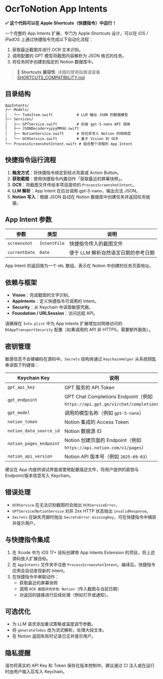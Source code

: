 # OcrToNotion App Intents

**✅ 这个代码可以在 Apple Shortcuts（快捷指令）中运行！**

一个完整的 App Intents 扩展，专门为 Apple Shortcuts 设计，可以在 iOS / iPadOS 上通过快捷指令完成以下自动化流程：

1. 获取最近截图并进行 OCR 文本识别。
2. 调用配置的 GPT 模型将截图内容解析为 JSON 格式的任务。
3. 将任务同步创建到指定的 Notion 数据库中。

> 📱 **Shortcuts 兼容性**: 详细的使用指南请查看 [SHORTCUTS_COMPATIBILITY.md](SHORTCUTS_COMPATIBILITY.md)

## 目录结构

```
AppIntents/
├── Models/
│   └── TodoItem.swift           # LLM 输出 JSON 的数据模型
├── Services/
│   ├── GPTService.swift         # 封装 gpt-5-nano API 调用
│   ├── JSONDecoder+yyyyMMdd.swift
│   ├── NotionService.swift      # 将任务写入 Notion 的网络层
│   └── OCRService.swift         # 基于 Vision 的 OCR
└── ProcessScreenshotIntent.swift # 组合整个流程的 App Intent
```

## 快捷指令运行流程

1. **触发方式**：将快捷指令绑定到轻点背面或 Action Button。
2. **获取截图**：使用快捷指令内置动作「获取最近的屏幕快照」。
3. **OCR**：将截图文件传给本项目提供的 `ProcessScreenshotIntent`。
4. **LLM 解析**：App Intent 在后台调用 gpt-5-nano，输出合法 JSON。
5. **Notion 写入**：根据 JSON 自动在 Notion 数据库中创建任务并返回任务链接。

## App Intent 参数

| 参数         | 类型        | 说明                                 |
|--------------|-------------|--------------------------------------|
| `screenshot` | `IntentFile`| 快捷指令传入的截图文件               |
| `currentDate`| `Date`      | 便于 LLM 解析自然语言日期的参考日期 |

App Intent 的返回值为一个 `URL` 数组，表示在 Notion 中创建的任务页面地址。

## 依赖与框架

* **Vision**：完成截图的文字识别。
* **AppIntents**：定义快捷指令可调用的 Intent。
* **Security**：从 Keychain 中读取敏感凭据。
* **Foundation / URLSession**：访问远程 API。

请确保在 `Info.plist` 中为 App Intents 扩展增加对网络访问的 `NSAppTransportSecurity` 配置（如果调用的 API 非 HTTPS，需要额外豁免）。

## 密钥管理

敏感信息不会硬编码在源码中。`Secrets` 结构体通过 `KeychainHelper` 从系统钥匙串读取下列键值：

| Keychain Key               | 说明                                       |
|---------------------------|--------------------------------------------|
| `gpt_api_key`             | GPT 服务的 API Token                       |
| `gpt_endpoint`            | GPT Chat Completions Endpoint（例如 `https://api.gpt.ge/v1/chat/completions`） |
| `gpt_model`               | 调用的模型名称（例如 `gpt-5-nano`）        |
| `notion_token`            | Notion 集成的 Access Token                 |
| `notion_data_source_id`   | Notion 数据源 ID                           |
| `notion_pages_endpoint`   | Notion 创建页面的 Endpoint（例如 `https://api.notion.com/v1/pages`） |
| `notion_api_version`      | Notion API 版本号（例如 `2025-09-03`）     |

建议在 App 内提供调试界面或使用配置描述文件，将用户提供的密钥与 Endpoint/版本信息写入 Keychain。

## 错误处理

* `OCRService` 在无法识别截图时会抛出 `OCRServiceError`。
* `GPTService`/`NotionService` 对非 2xx HTTP 状态抛出 `invalidResponse`。
* `Secrets` 在缺失凭据时抛出 `SecretsError.missingKey`，可在快捷指令中捕获并提示用户。

## 与快捷指令集成

1. 在 Xcode 中为 iOS 17+ 目标创建带 App Intents Extension 的项目，将上述源码放入扩展目标。
2. 在 `AppIntents` 文件夹中注册 `ProcessScreenshotIntent`。编译后，快捷指令应用会自动发现新的 Intent。
3. 在快捷指令中串联动作：
   - 获取最近的屏幕快照
   - 调用 `OCR 截图并同步到 Notion`（传入截图与当前日期）
   - 对返回的链接进行后续处理（例如打开或通知）。

## 可选优化

* 为 LLM 请求添加重试策略或温度调节参数。
* 将 `generateTodos` 改为流式解析，处理大段文本。
* 在 Notion 返回失败时记录日志并提示用户。

## 隐私提醒

请勿将真实的 API Key 和 Token 保存在版本控制中。建议通过 CI 注入或在运行时由用户输入后写入 Keychain。

